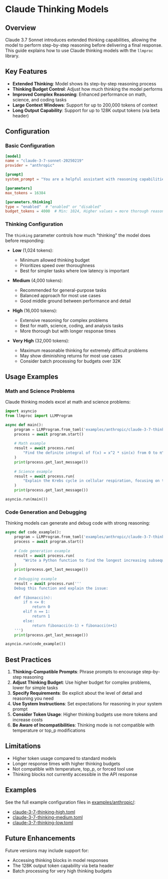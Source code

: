 # Claude Thinking Models

## Overview

Claude 3.7 Sonnet introduces extended thinking capabilities, allowing the model to perform step-by-step reasoning before delivering a final response. This guide explains how to use Claude thinking models with the `llmproc` library.

## Key Features

- **Extended Thinking**: Model shows its step-by-step reasoning process
- **Thinking Budget Control**: Adjust how much thinking the model performs
- **Improved Complex Reasoning**: Enhanced performance on math, science, and coding tasks
- **Large Context Windows**: Support for up to 200,000 tokens of context
- **Long Output Capability**: Support for up to 128K output tokens (via beta header)

## Configuration

### Basic Configuration

```toml
[model]
name = "claude-3-7-sonnet-20250219"
provider = "anthropic"

[prompt]
system_prompt = "You are a helpful assistant with reasoning capabilities."

[parameters]
max_tokens = 16384

[parameters.thinking]
type = "enabled"  # "enabled" or "disabled"
budget_tokens = 4000  # Min: 1024, Higher values = more thorough reasoning
```

### Thinking Configuration

The `thinking` parameter controls how much "thinking" the model does before responding:

- **Low** (1,024 tokens):
  - Minimum allowed thinking budget
  - Prioritizes speed over thoroughness
  - Best for simpler tasks where low latency is important

- **Medium** (4,000 tokens):
  - Recommended for general-purpose tasks
  - Balanced approach for most use cases
  - Good middle ground between performance and detail

- **High** (16,000 tokens):
  - Extensive reasoning for complex problems
  - Best for math, science, coding, and analysis tasks
  - More thorough but with longer response times

- **Very High** (32,000 tokens):
  - Maximum reasonable thinking for extremely difficult problems
  - May show diminishing returns for most use cases
  - Consider batch processing for budgets over 32K

## Usage Examples

### Math and Science Problems

Claude thinking models excel at math and science problems:

```python
import asyncio
from llmproc import LLMProgram

async def main():
    program = LLMProgram.from_toml('examples/anthropic/claude-3-7-thinking-high.toml')
    process = await program.start()
    
    # Math example
    result = await process.run(
        "Find the definite integral of f(x) = x^2 * sin(x) from 0 to π"
    )
    print(process.get_last_message())
    
    # Science example
    result = await process.run(
        "Explain the Krebs cycle in cellular respiration, focusing on the key molecules involved."
    )
    print(process.get_last_message())

asyncio.run(main())
```

### Code Generation and Debugging

Thinking models can generate and debug code with strong reasoning:

```python
async def code_example():
    program = LLMProgram.from_toml('examples/anthropic/claude-3-7-thinking-high.toml')
    process = await program.start()
    
    # Code generation example
    result = await process.run(
        "Write a Python function to find the longest increasing subsequence in a list of integers."
    )
    print(process.get_last_message())
    
    # Debugging example
    result = await process.run('''
    Debug this function and explain the issue:
    
    def fibonacci(n):
        if n <= 0:
            return 0
        elif n == 1:
            return 1
        else:
            return fibonacci(n-1) + fibonacci(n+1)
    ''')
    print(process.get_last_message())

asyncio.run(code_example())
```

## Best Practices

1. **Thinking-Compatible Prompts**: Phrase prompts to encourage step-by-step reasoning
2. **Adjust Thinking Budget**: Use higher budget for complex problems, lower for simple tasks
3. **Specify Requirements**: Be explicit about the level of detail and reasoning you need
4. **Use System Instructions**: Set expectations for reasoning in your system prompt
5. **Consider Token Usage**: Higher thinking budgets use more tokens and increase costs
6. **Be Aware of Incompatibilities**: Thinking mode is not compatible with temperature or top_p modifications

## Limitations

- Higher token usage compared to standard models
- Longer response times with higher thinking budgets
- Not compatible with temperature, top_p, or forced tool use
- Thinking blocks not currently accessible in the API response

## Examples

See the full example configuration files in [examples/anthropic/](../examples/anthropic/):

- [claude-3-7-thinking-high.toml](../examples/anthropic/claude-3-7-thinking-high.toml)
- [claude-3-7-thinking-medium.toml](../examples/anthropic/claude-3-7-thinking-medium.toml)
- [claude-3-7-thinking-low.toml](../examples/anthropic/claude-3-7-thinking-low.toml)

## Future Enhancements

Future versions may include support for:

- Accessing thinking blocks in model responses
- The 128K output token capability via beta header
- Batch processing for very high thinking budgets
